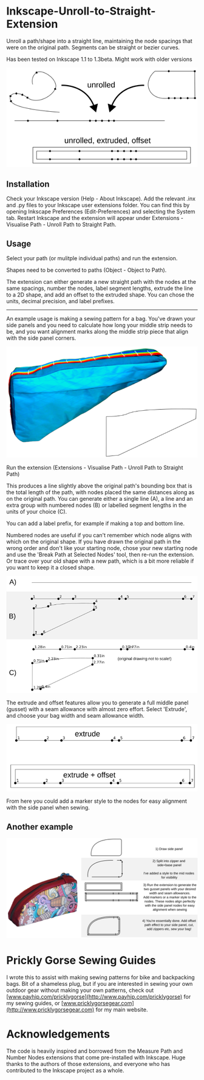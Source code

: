 # Inkscape-Unroll-to-Straight-Extension

Unroll a path/shape into a straight line, maintaining the node spacings that were on the original path. Segments can be straight or bezier curves.

Has been tested on Inkscape 1.1 to 1.3beta. Might work with older versions

![](images/summary.png)

## Installation

Check your Inkscape version (Help - About Inkscape). Add the relevant .inx and .py files to your Inkscape user extensions folder. You can find this by opening Inkscape Preferences (Edit-Preferences) and selecting the System tab. Restart Inkscape and the extension will appear under Extensions - Visualise Path - Unroll Path to Straight Path.

## Usage

Select your path (or mulitple individual paths) and run the extension.

Shapes need to be converted to paths (Object - Object to Path).

The extension can either generate a new straight path with the nodes at the same spacings, number the nodes, label segment lengths, extrude the line to a 2D shape, and add an offset to the extruded shape. You can chose the units, decimal precision, and label prefixes.

------------------------------------------------------------------------

An example usage is making a sewing pattern for a bag. You've drawn your side panels and you need to calculate how long your middle strip needs to be, and you want alignment marks along the middle strip piece that align with the side panel corners.

![](images/bag%20example.png)

Run the extension (Extensions - Visualise Path - Unroll Path to Straight Path)

This produces a line slightly above the original path's bounding box that is the total length of the path, with nodes placed the same distances along as on the original path. You can generate either a single line (A), a line and an extra group with numbered nodes (B) or labelled segment lengths in the units of your choice (C).

You can add a label prefix, for example if making a top and bottom line.

Numbered nodes are useful if you can't remember which node aligns with which on the original shape. If you have drawn the original path in the wrong order and don't like your starting node, chose your new starting node and use the 'Break Path at Selected Nodes' tool, then re-run the extension. Or trace over your old shape with a new path, which is a bit more reliable if you want to keep it a closed shape.

![](images/line%20examples.png)

The extrude and offset features allow you to generate a full middle panel (gusset) with a seam allowance with almost zero effort. Select 'Extrude', and choose your bag width and seam allowance width.

![](images/extrude%20offset.png)

From here you could add a marker style to the nodes for easy alignment with the side panel when sewing.

## Another example

![](images/example2.png)

# Prickly Gorse Sewing Guides

I wrote this to assist with making sewing patterns for bike and backpacking bags. Bit of a shameless plug, but if you are interested in sewing your own outdoor gear without making your own patterns, check out [www.payhip.com/pricklygorse](http://www.payhip.com/pricklygorse) for my sewing guides, or [www.pricklygorsegear.com](http://www.pricklygorsegear.com) for my main website.

# Acknowledgements

The code is heavily inspired and borrowed from the Measure Path and Number Nodes extensions that come pre-installed with Inkscape. Huge thanks to the authors of those extensions, and everyone who has contributed to the Inkscape project as a whole.
